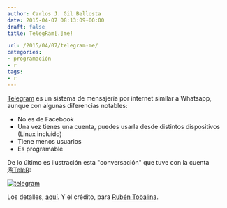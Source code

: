 ```yaml
---
author: Carlos J. Gil Bellosta
date: 2015-04-07 08:13:09+00:00
draft: false
title: TelegRam[.]me!

url: /2015/04/07/telegram-me/
categories:
- programación
- r
tags:
- r
---
```


[Telegram](http://telegram.me) es un sistema de mensajería por internet similar a Whatsapp, aunque con algunas diferencias notables:

* No es de Facebook
* Una vez tienes una cuenta, puedes usarla desde distintos dispositivos (Linux incluido)
* Tiene menos usuarios
* Es programable

De lo último es ilustración esta "conversación" que tuve con la cuenta [@TeleR](https://telegram.me/Tele_R):

[![telegram](/wp-uploads/2015/03/telegram.png)
](/wp-uploads/2015/03/telegram.png)

Los detalles, [aquí](http://telemath.altervista.org/TeleR.html). Y el crédito, para [Rubén Tobalina](https://stat.ethz.ch/pipermail/r-help-es/2015-March/008693.html).



